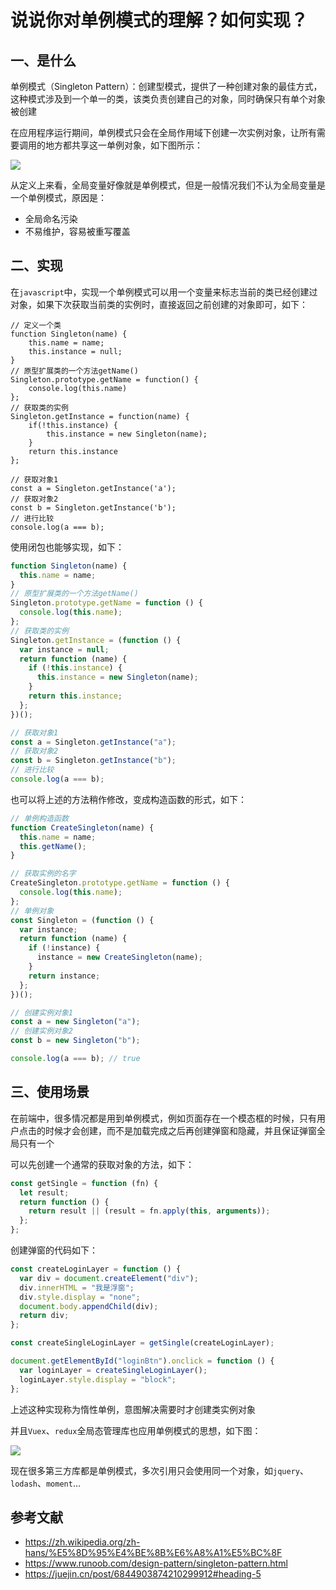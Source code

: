 # 说说你对单例模式的理解？如何实现？

## 一、是什么

单例模式（Singleton Pattern）：创建型模式，提供了一种创建对象的最佳方式，这种模式涉及到一个单一的类，该类负责创建自己的对象，同时确保只有单个对象被创建

在应用程序运行期间，单例模式只会在全局作用域下创建一次实例对象，让所有需要调用的地方都共享这一单例对象，如下图所示：

![](https://static.vue-js.com/fa7898d0-3b2c-11ec-8e64-91fdec0f05a1.png)

从定义上来看，全局变量好像就是单例模式，但是一般情况我们不认为全局变量是一个单例模式，原因是：

- 全局命名污染
- 不易维护，容易被重写覆盖

## 二、实现

在`javascript`中，实现一个单例模式可以用一个变量来标志当前的类已经创建过对象，如果下次获取当前类的实例时，直接返回之前创建的对象即可，如下：

```JS
// 定义一个类
function Singleton(name) {
    this.name = name;
    this.instance = null;
}
// 原型扩展类的一个方法getName()
Singleton.prototype.getName = function() {
    console.log(this.name)
};
// 获取类的实例
Singleton.getInstance = function(name) {
    if(!this.instance) {
        this.instance = new Singleton(name);
    }
    return this.instance
};

// 获取对象1
const a = Singleton.getInstance('a');
// 获取对象2
const b = Singleton.getInstance('b');
// 进行比较
console.log(a === b);
```

使用闭包也能够实现，如下：

```js
function Singleton(name) {
  this.name = name;
}
// 原型扩展类的一个方法getName()
Singleton.prototype.getName = function () {
  console.log(this.name);
};
// 获取类的实例
Singleton.getInstance = (function () {
  var instance = null;
  return function (name) {
    if (!this.instance) {
      this.instance = new Singleton(name);
    }
    return this.instance;
  };
})();

// 获取对象1
const a = Singleton.getInstance("a");
// 获取对象2
const b = Singleton.getInstance("b");
// 进行比较
console.log(a === b);
```

也可以将上述的方法稍作修改，变成构造函数的形式，如下：

```js
// 单例构造函数
function CreateSingleton(name) {
  this.name = name;
  this.getName();
}

// 获取实例的名字
CreateSingleton.prototype.getName = function () {
  console.log(this.name);
};
// 单例对象
const Singleton = (function () {
  var instance;
  return function (name) {
    if (!instance) {
      instance = new CreateSingleton(name);
    }
    return instance;
  };
})();

// 创建实例对象1
const a = new Singleton("a");
// 创建实例对象2
const b = new Singleton("b");

console.log(a === b); // true
```

## 三、使用场景

在前端中，很多情况都是用到单例模式，例如页面存在一个模态框的时候，只有用户点击的时候才会创建，而不是加载完成之后再创建弹窗和隐藏，并且保证弹窗全局只有一个

可以先创建一个通常的获取对象的方法，如下：

```js
const getSingle = function (fn) {
  let result;
  return function () {
    return result || (result = fn.apply(this, arguments));
  };
};
```

创建弹窗的代码如下：

```js
const createLoginLayer = function () {
  var div = document.createElement("div");
  div.innerHTML = "我是浮窗";
  div.style.display = "none";
  document.body.appendChild(div);
  return div;
};

const createSingleLoginLayer = getSingle(createLoginLayer);

document.getElementById("loginBtn").onclick = function () {
  var loginLayer = createSingleLoginLayer();
  loginLayer.style.display = "block";
};
```

上述这种实现称为惰性单例，意图解决需要时才创建类实例对象

并且`Vuex`、`redux`全局态管理库也应用单例模式的思想，如下图：

![](https://static.vue-js.com/8be50f80-3b2b-11ec-a752-75723a64e8f5.png)

现在很多第三方库都是单例模式，多次引用只会使用同一个对象，如`jquery`、`lodash`、`moment`...

## 参考文献

- https://zh.wikipedia.org/zh-hans/%E5%8D%95%E4%BE%8B%E6%A8%A1%E5%BC%8F
- https://www.runoob.com/design-pattern/singleton-pattern.html
- https://juejin.cn/post/6844903874210299912#heading-5
